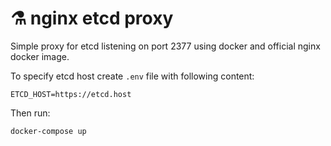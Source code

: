 # ⚗️ nginx etcd proxy

Simple proxy for etcd listening on port 2377 using docker and official nginx docker image.

To specify etcd host create `.env` file with following content:

```
ETCD_HOST=https://etcd.host
```

Then run:

```
docker-compose up
```